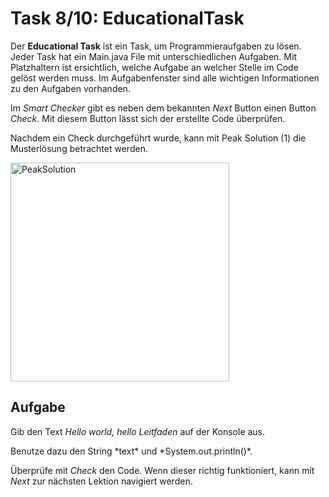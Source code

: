 # Task 8/10: EducationalTask
Der **Educational Task** ist ein Task, um Programmieraufgaben zu lösen. Jeder Task hat ein Main.java File mit unterschiedlichen
Aufgaben. Mit Platzhaltern ist ersichtlich, welche Aufgabe an welcher Stelle im Code gelöst werden muss.
Im Aufgabenfenster sind alle wichtigen Informationen zu den Aufgaben vorhanden.

Im *Smart Checker* gibt es neben dem bekannten *Next* Button einen Button *Check*. Mit diesem Button lässt sich der erstellte 
Code überprüfen.

Nachdem ein Check durchgeführt wurde, kann mit Peak Solution (1) die Musterlösung betrachtet werden.

<img src="./PeakSolution.png" alt="PeakSolution" width="350"/>


## Aufgabe
Gib den Text *Hello world, hello Leitfaden* auf der Konsole aus.
<div class="hint">
  Benutze dazu den String *text* und *System.out.println()*.
</div>



Überprüfe mit *Check* den Code. Wenn dieser richtig funktioniert, kann mit *Next* zur nächsten Lektion navigiert werden.